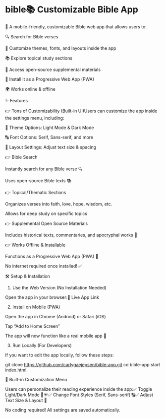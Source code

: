 # bible📚 Customizable Bible App

🚀 A mobile-friendly, customizable Bible web app that allows users to:

🔍 Search for Bible verses

🎨 Customize themes, fonts, and layouts inside the app

📚 Explore topical study sections

📝 Access open-source supplemental materials

📱 Install it as a Progressive Web App (PWA)

🌍 Works online & offline

✨ Features

👉 Tons of Customizability (Built-in UI)Users can customize the app inside the settings menu, including:

🎨 Theme Options: Light Mode & Dark Mode

🔠 Font Options: Serif, Sans-serif, and more

📏 Layout Settings: Adjust text size & spacing

👉 Bible Search

Instantly search for any Bible verse 🔍

Uses open-source Bible texts 📚

👉 Topical/Thematic Sections

Organizes verses into faith, love, hope, wisdom, etc.

Allows for deep study on specific topics

👉 Supplemental Open Source Materials

Includes historical texts, commentaries, and apocryphal works 📝

👉 Works Offline & Installable

Functions as a Progressive Web App (PWA) 📱

No internet required once installed! ✅

🛠️ Setup & Installation

1. Use the Web Version (No Installation Needed)

Open the app in your browser:🔗 Live App Link

2. Install on Mobile (PWA)

Open the app in Chrome (Android) or Safari (iOS)

Tap “Add to Home Screen”

The app will now function like a real mobile app 📱

3. Run Locally (For Developers)

If you want to edit the app locally, follow these steps:

git clone https://github.com/carlygaejepsen/bible-app.git
cd bible-app
start index.html

🎨 Built-in Customization Menu

Users can personalize their reading experience inside the app:✅ Toggle Light/Dark Mode 🌙☀️✅ Change Font Styles (Serif, Sans-serif) 🔠✅ Adjust Text Size & Layout 📏

No coding required! All settings are saved automatically.

